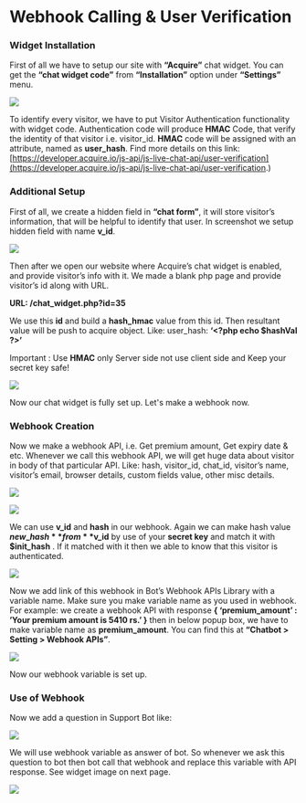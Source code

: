 # Webhook Calling & User Verification

### **Widget Installation**

First of all we have to setup our site with **“Acquire”** chat widget. You can get the **“chat widget code”** from **“Installation”** option under **“Settings”** menu.

![](https://lh3.googleusercontent.com/WuJYbb-IJHldRmedvcJ-40kMsP3Zo5XImwws3QCMJcBN2cjUE7--IaKrsbhh_2ZQFhojsYX86FM2IgLsf2_OC9dJ57f4__xE3K1saZCruDFDbNNIqm7VuazbWjvBkk_0RQ)

To identify every visitor, we have to put Visitor Authentication functionality with widget code. Authentication code will produce **HMAC** Code, that verify the identity of that visitor i.e. visitor\_id. **HMAC** code will be assigned with an attribute, named as **user\_hash**. Find more details on this link: [https://developer.acquire.io/js-api/js-live-chat-api/user-verification](https://developer.acquire.io/js-api/js-live-chat-api/user-verification.)

### **Additional Setup**

First of all, we create a hidden field in **“chat form”**, it will store visitor’s information, that will be helpful to identify that user. In screenshot we setup hidden field with name **v\_id**.

![](https://lh3.googleusercontent.com/Ah6vzATYPuwj5n-Bs7dfy7_tF3l3_G6SSetXq-k8AIgYEyYdHdPULaUMFtXMauVOQOQrLYueKoAqnK1rEYagrdp_daxFuKcNWo-WA1h6FfKiCLj6VwAaTzMajwi8eYX8_w)

Then after we open our website where Acquire’s chat widget is enabled, and provide visitor’s info with it. We made a blank php page and provide visitor’s id along with URL.

**URL: /chat\_widget.php?id=35**

We use this **id** and build a **hash\_hmac** value from this id. Then resultant value will be push to acquire object. Like: user\_hash: **‘&lt;?php echo $hashVal ?&gt;’**

Important : Use **HMAC** only Server side not use client side and Keep your secret key safe!

![](https://lh6.googleusercontent.com/9Pmsr0lqVGkxHxCZ5zFdSQTwGOU0LoO4K6v7SlzGXVNce740L-NuhZara_QYaz21pRhYDKjQ5YNugpd6vznRemwl5PMVm1S6D6lUVo5LFNpGojxG9bv5I8tegbGJQ0IxkQ)

Now our chat widget is fully set up. Let's make a webhook now.

### **Webhook Creation**

Now we make a webhook API, i.e. Get premium amount, Get expiry date & etc. Whenever we call this webhook API, we will get huge data about visitor in body of that particular API. Like: hash, visitor\_id, chat\_id, visitor’s name, visitor’s email, browser details, custom fields value, other misc details.

![](https://lh5.googleusercontent.com/IbNYRdlFgX8gv87G9tBE9eV3T-PVA4jy7yPnYmwpVPS3Ui_Nk0_0bfz7y3wxqQj1HJpF6SkLMDGrr0MocKUY5NSa1jzDY9kZMEyd64hUKFahWvoohpoVWMzdytYEIEGxaw)



![](https://lh3.googleusercontent.com/_jYkDLa7d3IatxZs7hcPAc9C5OcDIsPHsxYtmca5J7c2A_k2D7j2UG8jI9o5BuXCdpXQkHCAu5KnK0FweWLI87UeOZK8Syt8bStFieMn4vr5OfOrB8N-0JfsuZAoE-Du5w)

We can use **v\_id** and **hash** in our webhook. Again we can make hash value **$new\_hash** from **$v\_id** by use of your **secret key** and match it with **$init\_hash** . If it matched with it then we able to know that this visitor is authenticated.

![](https://lh5.googleusercontent.com/keQmSLGD3gKbXoqkH3N1H67_QU4usAE5owIRqkcNO5Pmbtnh9swBYRt6hc2hmmwyxRitpfbIy3Iy5IgfpxeFhTvrNKEMNAL_nNaq1pSLJT9ZxRg6CXQJcWomhiGwJg16mQ)

Now we add link of this webhook in Bot’s Webhook APIs Library with a variable name. Make sure you make variable name as you used in webhook. For example: we create a webhook API with response **{ ‘premium\_amount’ : ’Your premium amount is 5410 rs.’ }** then in below popup box, we have to make variable name as **premium\_amount**. You can find this at **“Chatbot &gt; Setting &gt; Webhook APIs”**.

![](https://lh5.googleusercontent.com/ctDANQhemeCYsFEQGweYI0Cnmhxktwg4KcCEfftj_p5kPx6gofn7D8H47yI5Lp9SN81PNirAVQyTRabh741jJBapHPenbo3P5vLuiI5hVsZpkqFQmeFy4KDpyIIofgZNUA)

Now our webhook variable is set up.

### **Use of Webhook**

Now we add a question in Support Bot like:

![](https://lh3.googleusercontent.com/NgBPAf_T70NY2WZyUwB8XHdZUWaSQ5E63nMSX1Ip7oV7-gmrgEephTSHwpUOen3xixZ3VB_aIbNengkquWErt-Ky0CMJfSvVIhAcikdhz4w5FzqZ0QVcFuPZYy-ej8vpbg)

We will use webhook variable as answer of bot. So whenever we ask this question to bot then bot call that webhook and replace this variable with API response. See widget image on next page.

![](https://lh5.googleusercontent.com/2B_zyD-pQTwUDmGlZU80-A97jIvj1ay8QEgOvfQLQ3EgzV4NKys8bV5042C8He8elnR7cu5MGbp5rxI6QuOeMYhxlJIyjBQADojE8OYPmb_VYkU3XNJ8x4En-FO7ROXpeA)





  


